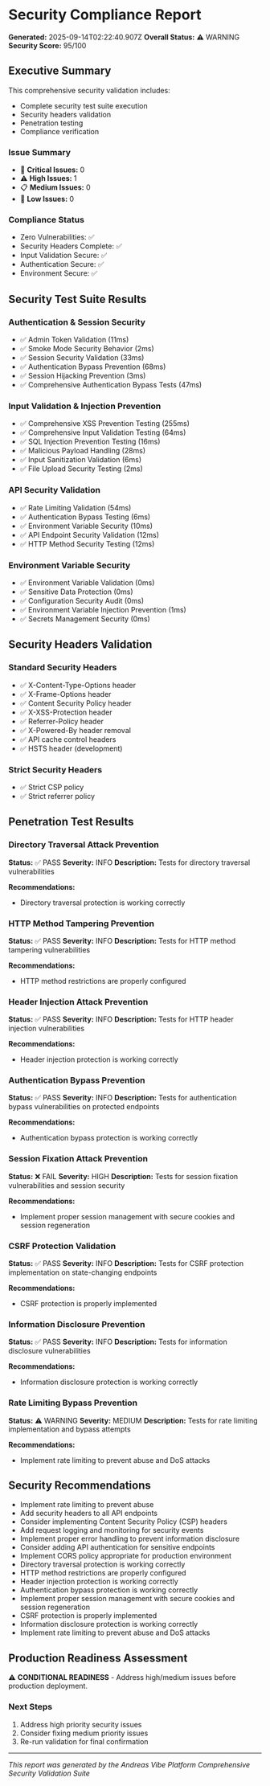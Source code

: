 
# Security Compliance Report

**Generated:** 2025-09-14T02:22:40.907Z
**Overall Status:** ⚠️ WARNING
**Security Score:** 95/100

## Executive Summary

This comprehensive security validation includes:
- Complete security test suite execution
- Security headers validation
- Penetration testing
- Compliance verification

### Issue Summary
- 🚨 **Critical Issues:** 0
- ⚠️ **High Issues:** 1
- 📋 **Medium Issues:** 0
- 📝 **Low Issues:** 0

### Compliance Status
- Zero Vulnerabilities: ✅
- Security Headers Complete: ✅
- Input Validation Secure: ✅
- Authentication Secure: ✅
- Environment Secure: ✅

## Security Test Suite Results

### Authentication & Session Security
- ✅ Admin Token Validation (11ms)
- ✅ Smoke Mode Security Behavior (2ms)
- ✅ Session Security Validation (33ms)
- ✅ Authentication Bypass Prevention (68ms)
- ✅ Session Hijacking Prevention (3ms)
- ✅ Comprehensive Authentication Bypass Tests (47ms)

### Input Validation & Injection Prevention
- ✅ Comprehensive XSS Prevention Testing (255ms)
- ✅ Comprehensive Input Validation Testing (64ms)
- ✅ SQL Injection Prevention Testing (16ms)
- ✅ Malicious Payload Handling (28ms)
- ✅ Input Sanitization Validation (6ms)
- ✅ File Upload Security Testing (2ms)

### API Security Validation
- ✅ Rate Limiting Validation (54ms)
- ✅ Authentication Bypass Testing (6ms)
- ✅ Environment Variable Security (10ms)
- ✅ API Endpoint Security Validation (12ms)
- ✅ HTTP Method Security Testing (12ms)

### Environment Variable Security
- ✅ Environment Variable Validation (0ms)
- ✅ Sensitive Data Protection (0ms)
- ✅ Configuration Security Audit (0ms)
- ✅ Environment Variable Injection Prevention (1ms)
- ✅ Secrets Management Security (0ms)

## Security Headers Validation

### Standard Security Headers
- ✅ X-Content-Type-Options header
- ✅ X-Frame-Options header
- ✅ Content Security Policy header
- ✅ X-XSS-Protection header
- ✅ Referrer-Policy header
- ✅ X-Powered-By header removal
- ✅ API cache control headers
- ✅ HSTS header (development)

### Strict Security Headers
- ✅ Strict CSP policy
- ✅ Strict referrer policy

## Penetration Test Results

### Directory Traversal Attack Prevention
**Status:** ✅ PASS
**Severity:** INFO
**Description:** Tests for directory traversal vulnerabilities

**Recommendations:**
- Directory traversal protection is working correctly

### HTTP Method Tampering Prevention
**Status:** ✅ PASS
**Severity:** INFO
**Description:** Tests for HTTP method tampering vulnerabilities

**Recommendations:**
- HTTP method restrictions are properly configured

### Header Injection Attack Prevention
**Status:** ✅ PASS
**Severity:** INFO
**Description:** Tests for HTTP header injection vulnerabilities

**Recommendations:**
- Header injection protection is working correctly

### Authentication Bypass Prevention
**Status:** ✅ PASS
**Severity:** INFO
**Description:** Tests for authentication bypass vulnerabilities on protected endpoints

**Recommendations:**
- Authentication bypass protection is working correctly

### Session Fixation Attack Prevention
**Status:** ❌ FAIL
**Severity:** HIGH
**Description:** Tests for session fixation vulnerabilities and session security

**Recommendations:**
- Implement proper session management with secure cookies and session regeneration

### CSRF Protection Validation
**Status:** ✅ PASS
**Severity:** INFO
**Description:** Tests for CSRF protection implementation on state-changing endpoints

**Recommendations:**
- CSRF protection is properly implemented

### Information Disclosure Prevention
**Status:** ✅ PASS
**Severity:** INFO
**Description:** Tests for information disclosure vulnerabilities

**Recommendations:**
- Information disclosure protection is working correctly

### Rate Limiting Bypass Prevention
**Status:** ⚠️ WARNING
**Severity:** MEDIUM
**Description:** Tests for rate limiting implementation and bypass attempts

**Recommendations:**
- Implement rate limiting to prevent abuse and DoS attacks


## Security Recommendations

- Implement rate limiting to prevent abuse
- Add security headers to all API endpoints
- Consider implementing Content Security Policy (CSP) headers
- Add request logging and monitoring for security events
- Implement proper error handling to prevent information disclosure
- Consider adding API authentication for sensitive endpoints
- Implement CORS policy appropriate for production environment
- Directory traversal protection is working correctly
- HTTP method restrictions are properly configured
- Header injection protection is working correctly
- Authentication bypass protection is working correctly
- Implement proper session management with secure cookies and session regeneration
- CSRF protection is properly implemented
- Information disclosure protection is working correctly
- Implement rate limiting to prevent abuse and DoS attacks

## Production Readiness Assessment

⚠️ **CONDITIONAL READINESS** - Address high/medium issues before production deployment.

### Next Steps
1. Address high priority security issues
2. Consider fixing medium priority issues
3. Re-run validation for final confirmation

---
*This report was generated by the Andreas Vibe Platform Comprehensive Security Validation Suite*
